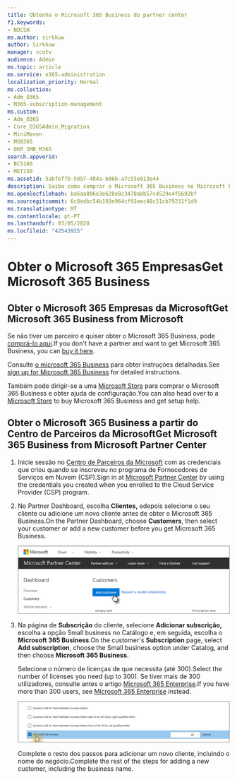 ```yaml
---
title: Obtenha o Microsoft 365 Business do partner center
f1.keywords:
- NOCSH
ms.author: sirkkuw
author: Sirkkuw
manager: scotv
audience: Admin
ms.topic: article
ms.service: o365-administration
localization_priority: Normal
ms.collection:
- Adm_O365
- M365-subscription-management
ms.custom:
- Adm_O365
- Core_O365Admin_Migration
- MiniMaven
- MSB365
- OKR_SMB_M365
search.appverid:
- BCS160
- MET150
ms.assetid: 5abfef7b-5957-484a-b06b-a7c55e013e44
description: Saiba como comprar o Microsoft 365 Business no Microsoft Partner Center.
ms.openlocfilehash: ba6aa806e3e628e8c3478abb57c4529e4f5692bf
ms.sourcegitcommit: 6c8edbc54b193e964cf93aec48c51cb79231f1d9
ms.translationtype: MT
ms.contentlocale: pt-PT
ms.lasthandoff: 03/05/2020
ms.locfileid: "42543925"
---
```

# <a name="get-microsoft-365-business"></a><span data-ttu-id="6c1ff-103">Obter o Microsoft 365 Empresas</span><span class="sxs-lookup"><span data-stu-id="6c1ff-103">Get Microsoft 365 Business</span></span>

## <a name="get-microsoft-365-business-from-microsoft"></a><span data-ttu-id="6c1ff-104">Obter o Microsoft 365 Empresas da Microsoft</span><span class="sxs-lookup"><span data-stu-id="6c1ff-104">Get Microsoft 365 Business from Microsoft</span></span>

<span data-ttu-id="6c1ff-105">Se não tiver um parceiro e quiser obter o Microsoft 365 Business, pode [comprá-lo aqui](https://www.microsoft.com/en-US/microsoft-365/business).</span><span class="sxs-lookup"><span data-stu-id="6c1ff-105">If you don't have a partner and want to get Microsoft 365 Business, you can [buy it here](https://www.microsoft.com/en-US/microsoft-365/business).</span></span>

<span data-ttu-id="6c1ff-106">Consulte [o microsoft 365 Business](sign-up.md) para obter instruções detalhadas.</span><span class="sxs-lookup"><span data-stu-id="6c1ff-106">See [sign up for Microsoft 365 Business](sign-up.md) for detailed instructions.</span></span>

<span data-ttu-id="6c1ff-107">Também pode dirigir-se a uma [Microsoft Store](https://www.microsoft.com/en-us/store/locations/find-a-store?icid=en_US_Store_UH_FAS) para comprar o Microsoft 365 Business e obter ajuda de configuração.</span><span class="sxs-lookup"><span data-stu-id="6c1ff-107">You can also head over to a [Microsoft Store](https://www.microsoft.com/en-us/store/locations/find-a-store?icid=en_US_Store_UH_FAS) to buy Microsoft 365 Business and get setup help.</span></span>
  
## <a name="get-microsoft-365-business-from-microsoft-partner-center"></a><span data-ttu-id="6c1ff-108">Obter o Microsoft 365 Business a partir do Centro de Parceiros da Microsoft</span><span class="sxs-lookup"><span data-stu-id="6c1ff-108">Get Microsoft 365 Business from Microsoft Partner Center</span></span>

1. <span data-ttu-id="6c1ff-109">Inicie sessão no [Centro de Parceiros da Microsoft](https://go.microsoft.com/fwlink/p/?linkid=849910) com as credenciais que criou quando se inscreveu no programa de Fornecedores de Serviços em Nuvem (CSP).</span><span class="sxs-lookup"><span data-stu-id="6c1ff-109">Sign in at [Microsoft Partner Center](https://go.microsoft.com/fwlink/p/?linkid=849910) by using the credentials you created when you enrolled to the Cloud Service Provider (CSP) program.</span></span> 
    
2. <span data-ttu-id="6c1ff-110">No Partner Dashboard, escolha **Clientes,** edepois selecione o seu cliente ou adicione um novo cliente antes de obter o Microsoft 365 Business.</span><span class="sxs-lookup"><span data-stu-id="6c1ff-110">On the Partner Dashboard, choose **Customers**, then select your customer or add a new customer before you get Microsoft 365 Business.</span></span>
    
    ![No centro do Microsoft Partner, adicione um cliente.](../media/ec807d07-bbd2-411f-8fe1-c644cf9a3882.png)
  
3. <span data-ttu-id="6c1ff-112">Na página de **Subscrição** do cliente, selecione **Adicionar subscrição,** escolha a opção Small business no Catálogo e, em seguida, escolha o **Microsoft 365 Business**.</span><span class="sxs-lookup"><span data-stu-id="6c1ff-112">On the customer's **Subscription** page, select **Add subscription**, choose the Small business option under Catalog, and then choose **Microsoft 365 Business**.</span></span>
    
    <span data-ttu-id="6c1ff-113">Selecione o número de licenças de que necessita (até 300).</span><span class="sxs-lookup"><span data-stu-id="6c1ff-113">Select the number of licenses you need (up to 300).</span></span> <span data-ttu-id="6c1ff-114">Se tiver mais de 300 utilizadores, consulte antes o artigo [Microsoft 365 Enterprise](https://go.microsoft.com/fwlink/p/?linkid=862316).</span><span class="sxs-lookup"><span data-stu-id="6c1ff-114">If you have more than 300 users, see [Microsoft 365 Enterprise](https://go.microsoft.com/fwlink/p/?linkid=862316) instead.</span></span> 
    
    ![Na página de subscrição New, escolha pequenas empresas.](../media/52d99e89-2175-4974-84bb-dd626048541b.png)
  
    <span data-ttu-id="6c1ff-116">Complete o resto dos passos para adicionar um novo cliente, incluindo o nome do negócio.</span><span class="sxs-lookup"><span data-stu-id="6c1ff-116">Complete the rest of the steps for adding a new customer, including the business name.</span></span>
    


